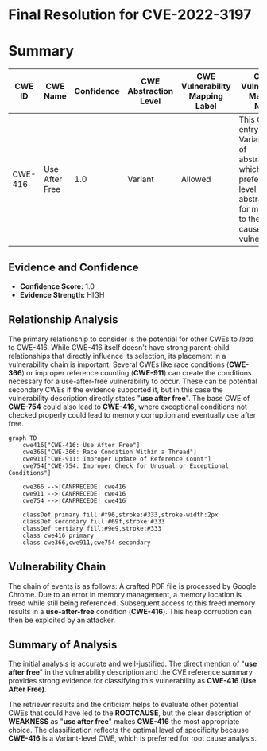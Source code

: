 # Final Resolution for CVE-2022-3197

# Summary
| CWE ID | CWE Name | Confidence | CWE Abstraction Level | CWE Vulnerability Mapping Label | CWE-Vulnerability Mapping Notes |
|---|---|---|---|---|---|
| CWE-416 | Use After Free | 1.0 | Variant | Allowed | This CWE entry is at the Variant level of abstraction, which is a preferred level of abstraction for mapping to the root causes of vulnerabilities. |

## Evidence and Confidence

*   **Confidence Score:** 1.0
*   **Evidence Strength:** HIGH

## Relationship Analysis
The primary relationship to consider is the potential for other CWEs to *lead* to CWE-416. While CWE-416 itself doesn't have strong parent-child relationships that directly influence its selection, its placement in a vulnerability chain is important. Several CWEs like race conditions (**CWE-366**) or improper reference counting (**CWE-911**) can create the conditions necessary for a use-after-free vulnerability to occur. These can be potential secondary CWEs if the evidence supported it, but in this case the vulnerability description directly states "**use after free**". The base CWE of **CWE-754** could also lead to **CWE-416**, where exceptional conditions not checked properly could lead to memory corruption and eventually use after free.

```mermaid
graph TD
    cwe416["CWE-416: Use After Free"]
    cwe366["CWE-366: Race Condition Within a Thread"]
    cwe911["CWE-911: Improper Update of Reference Count"]
    cwe754["CWE-754: Improper Check for Unusual or Exceptional Conditions"]

    cwe366 -->|CANPRECEDE| cwe416
    cwe911 -->|CANPRECEDE| cwe416
    cwe754 -->|CANPRECEDE| cwe416
    
    classDef primary fill:#f96,stroke:#333,stroke-width:2px
    classDef secondary fill:#69f,stroke:#333
    classDef tertiary fill:#9e9,stroke:#333
    class cwe416 primary
    class cwe366,cwe911,cwe754 secondary
```

## Vulnerability Chain
The chain of events is as follows: A crafted PDF file is processed by Google Chrome. Due to an error in memory management, a memory location is freed while still being referenced. Subsequent access to this freed memory results in a **use-after-free** condition (**CWE-416**). This heap corruption can then be exploited by an attacker.

## Summary of Analysis
The initial analysis is accurate and well-justified. The direct mention of "**use after free**" in the vulnerability description and the CVE reference summary provides strong evidence for classifying this vulnerability as **CWE-416 (Use After Free)**.

The retriever results and the criticism helps to evaluate other potential CWEs that could have led to the **ROOTCAUSE**, but the clear description of **WEAKNESS** as "**use after free**" makes **CWE-416** the most appropriate choice. The classification reflects the optimal level of specificity because **CWE-416** is a Variant-level CWE, which is preferred for root cause analysis.